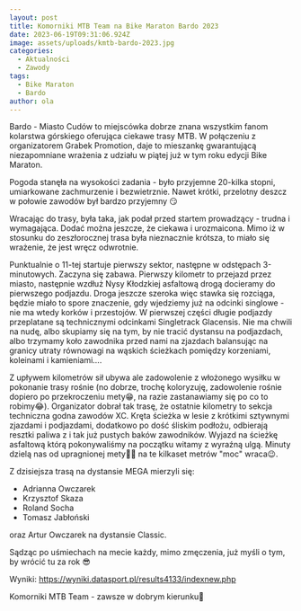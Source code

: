 ```yaml
---
layout: post
title: Komorniki MTB Team na Bike Maraton Bardo 2023
date: 2023-06-19T09:31:06.924Z
image: assets/uploads/kmtb-bardo-2023.jpg
categories:
  - Aktualności
  - Zawody
tags:
  - Bike Maraton
  - Bardo
author: ola
---
```

Bardo - Miasto Cudów to miejscówka dobrze znana wszystkim fanom kolarstwa górskiego oferująca ciekawe trasy MTB. W połączeniu z organizatorem Grabek Promotion, daje to mieszankę gwarantującą niezapomniane wrażenia z udziału w piątej już w tym roku edycji Bike Maraton.
<!--more-->

Pogoda stanęła na wysokości zadania - było przyjemne 20-kilka stopni, umiarkowane zachmurzenie i bezwietrznie. Nawet krótki, przelotny deszcz w połowie zawodów był bardzo przyjemny 😏

Wracając do trasy, była taka, jak podał przed startem prowadzący - trudna i wymagająca. Dodać można jeszcze, że ciekawa i urozmaicona. Mimo iż w stosunku do zeszłorocznej trasa była nieznacznie krótsza, to miało się wrażenie, że jest wręcz odwrotnie. 

Punktualnie o 11-tej startuje pierwszy sektor, następne w odstępach 3-minutowych. Zaczyna się zabawa. Pierwszy kilometr to przejazd przez miasto, następnie wzdłuż Nysy Kłodzkiej asfaltową drogą docieramy do pierwszego podjazdu. Droga jeszcze szeroka więc stawka się rozciąga, będzie miało to spore znaczenie, gdy wjedziemy już na odcinki singlowe - nie ma wtedy korków i przestojów. W pierwszej części długie podjazdy przeplatane są technicznymi odcinkami Singletrack Glacensis. Nie ma chwili na nudę, albo skupiamy się na tym, by nie tracić dystansu na podjazdach, albo trzymamy koło zawodnika przed nami na zjazdach balansując na granicy utraty równowagi na wąskich ścieżkach pomiędzy korzeniami, koleinami i kamieniami....

Z upływem kilometrów sił ubywa ale zadowolenie z włożonego wysiłku w pokonanie trasy rośnie (no dobrze, trochę koloryzuję, zadowolenie rośnie dopiero po przekroczeniu mety😁, na razie zastanawiamy się po co to robimy😂). Organizator dobrał tak trasę, że ostatnie kilometry to sekcja techniczna godna zawodów XC. Kręta ścieżka w lesie z krótkimi sztywnymi zjazdami i podjazdami, dodatkowo po dość śliskim podłożu, odbierają resztki paliwa z i tak już pustych baków zawodników. Wyjazd na ścieżkę asfaltową którą pokonywaliśmy na początku witamy z wyraźną ulgą. Minuty dzielą nas od upragnionej mety🚴💪 na te kilkaset metrów "moc" wraca😉. 

Z dzisiejsza trasą na dystansie MEGA mierzyli się:

* Adrianna Owczarek 
* Krzysztof Skaza
* Roland Socha
* Tomasz Jabłoński 

oraz Artur Owczarek na dystansie Classic. 

Sądząc po uśmiechach na mecie każdy, mimo zmęczenia, już myśli o tym, by wrócić tu za rok 😎

Wyniki: <https://wyniki.datasport.pl/results4133/indexnew.php>

Komorniki MTB Team - zawsze w dobrym kierunku🙂 